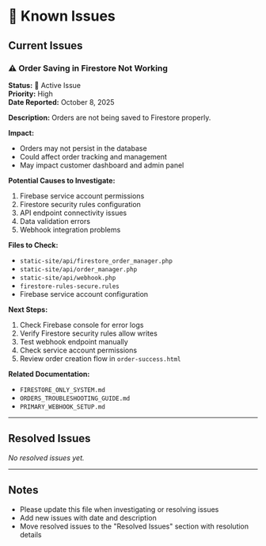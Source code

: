 # 🐛 Known Issues

## Current Issues

### ⚠️ Order Saving in Firestore Not Working
**Status:** 🔴 Active Issue  
**Priority:** High  
**Date Reported:** October 8, 2025

**Description:**
Orders are not being saved to Firestore properly.

**Impact:**
- Orders may not persist in the database
- Could affect order tracking and management
- May impact customer dashboard and admin panel

**Potential Causes to Investigate:**
1. Firebase service account permissions
2. Firestore security rules configuration
3. API endpoint connectivity issues
4. Data validation errors
5. Webhook integration problems

**Files to Check:**
- `static-site/api/firestore_order_manager.php`
- `static-site/api/order_manager.php`
- `static-site/api/webhook.php`
- `firestore-rules-secure.rules`
- Firebase service account configuration

**Next Steps:**
1. Check Firebase console for error logs
2. Verify Firestore security rules allow writes
3. Test webhook endpoint manually
4. Check service account permissions
5. Review order creation flow in `order-success.html`

**Related Documentation:**
- `FIRESTORE_ONLY_SYSTEM.md`
- `ORDERS_TROUBLESHOOTING_GUIDE.md`
- `PRIMARY_WEBHOOK_SETUP.md`

---

## Resolved Issues

_No resolved issues yet._

---

## Notes

- Please update this file when investigating or resolving issues
- Add new issues with date and description
- Move resolved issues to the "Resolved Issues" section with resolution details

